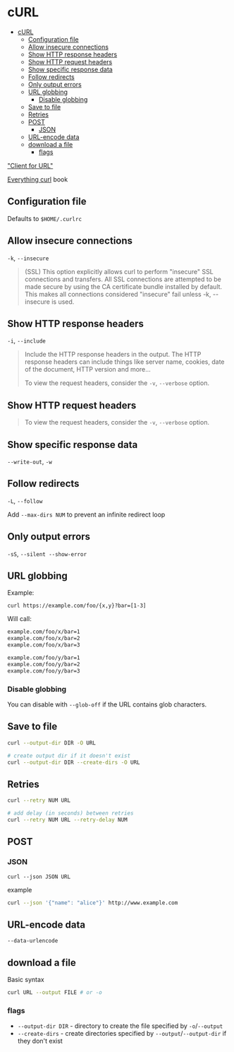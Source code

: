 # cURL

- [cURL](#curl)
  - [Configuration file](#configuration-file)
  - [Allow insecure connections](#allow-insecure-connections)
  - [Show HTTP response headers](#show-http-response-headers)
  - [Show HTTP request headers](#show-http-request-headers)
  - [Show specific response data](#show-specific-response-data)
  - [Follow redirects](#follow-redirects)
  - [Only output errors](#only-output-errors)
  - [URL globbing](#url-globbing)
    - [Disable globbing](#disable-globbing)
  - [Save to file](#save-to-file)
  - [Retries](#retries)
  - [POST](#post)
    - [JSON](#json)
  - [URL-encode data](#url-encode-data)
  - [download a file](#download-a-file)
    - [flags](#flags)

["Client for URL"](https://curl.se/)

[Everything curl](https://everything.curl.dev/) book

## Configuration file

Defaults to `$HOME/.curlrc`

## Allow insecure connections

`-k`, `--insecure`

> (SSL) This option explicitly allows curl to perform "insecure" SSL connections and transfers. All SSL connections are
> attempted to be made secure by using the CA certificate bundle installed by default. This makes all connections
> considered "insecure" fail unless -k, --insecure is used.

## Show HTTP response headers

`-i`, `--include`

> Include the HTTP response headers in the output. The HTTP response headers can include things like server name,
> cookies, date of the document, HTTP version and more...
>
> To view the request headers, consider the `-v`, `--verbose` option.

## Show HTTP request headers

> To view the request headers, consider the `-v`, `--verbose` option.

## Show specific response data

`--write-out`, `-w`

## Follow redirects

`-L`, `--follow`

Add `--max-dirs NUM` to prevent an infinite redirect loop

## Only output errors

`-sS`, `--silent --show-error`

## URL globbing

Example:

`curl https://example.com/foo/{x,y}?bar=[1-3]`

Will call:

```txt
example.com/foo/x/bar=1
example.com/foo/x/bar=2
example.com/foo/x/bar=3

example.com/foo/y/bar=1
example.com/foo/y/bar=2
example.com/foo/y/bar=3
```

### Disable globbing

You can disable with `--glob-off` if the URL contains glob characters.

## Save to file

```bash
curl --output-dir DIR -O URL

# create output dir if it doesn't exist
curl --output-dir DIR --create-dirs -O URL
```

## Retries

```bash
curl --retry NUM URL

# add delay (in seconds) between retries
curl --retry NUM URL --retry-delay NUM
```

## POST

### JSON

`curl --json JSON URL`

example

```bash
curl --json '{"name": "alice"}' http://www.example.com
```

## URL-encode data

`--data-urlencode`

## download a file

Basic syntax

```bash
curl URL --output FILE # or -o
```

### flags

- `--output-dir DIR` - directory to create the file specified by `-o`/`--output`
- `--create-dirs` - create directories specified by `--output`/`--output-dir` if they don't exist
